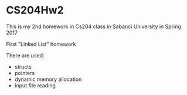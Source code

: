 # CS204Hw2

This is my 2nd homework in Cs204 class in Sabanci University in Spring 2017

First "Linked List" homework

There are used:

- structs
- pointers
- dynamic memory allocation
- input file reading
